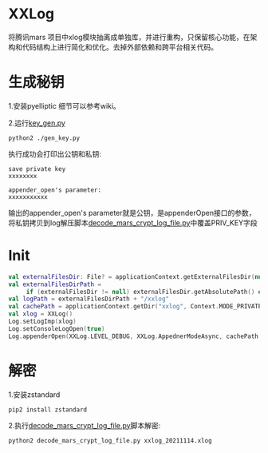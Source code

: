 # XXLog
将腾讯mars 项目中xlog模块抽离成单独库，并进行重构，只保留核心功能，在架构和代码结构上进行简化和优化。去掉外部依赖和跨平台相关代码。

# 生成秘钥
1.安装pyelliptic 细节可以参考wiki。

2.运行[key_gen.py](https://github.com/luoxuwei/XXLog/blob/main/xxlog/src/main/cpp/crypt/gen_key.py)

```shell script
python2 ./gen_key.py
```
执行成功会打印出公钥和私钥:

```shell script
save private key
xxxxxxxx

appender_open's parameter:
xxxxxxxxxxx
```
输出的appender_open's parameter就是公钥，是appenderOpen接口的参数，将私钥拷贝到log解压脚本[decode_mars_crypt_log_file.py](https://github.com/luoxuwei/XXLog/blob/main/xxlog/src/main/cpp/crypt/decode_mars_crypt_log_file.py)中覆盖PRIV_KEY字段

# Init

```kotlin
val externalFilesDir: File? = applicationContext.getExternalFilesDir(null)
val externalFilesDirPath =
     if (externalFilesDir != null) externalFilesDir.getAbsolutePath() else "/sdcard"
val logPath = externalFilesDirPath + "/xxlog"
val cachePath = applicationContext.getDir("xxlog", Context.MODE_PRIVATE).absolutePath;
val xlog = XXLog()
Log.setLogImp(xlog)
Log.setConsoleLogOpen(true)
Log.appenderOpen(XXLog.LEVEL_DEBUG, XXLog.AppednerModeAsync, cachePath, logPath, "xxlog", 0, "xxxxx");
```

# 解密

1.安装zstandard

```shell
pip2 install zstandard
```

2.执行[decode_mars_crypt_log_file.py](https://github.com/luoxuwei/XXLog/blob/main/xxlog/src/main/cpp/crypt/decode_mars_crypt_log_file.py)脚本解密:

```shell
python2 decode_mars_crypt_log_file.py xxlog_20211114.xlog
```

